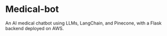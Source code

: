 # Medical-bot
An AI medical chatbot using LLMs, LangChain, and Pinecone, with a Flask backend deployed on AWS.

